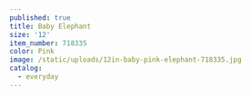 ```yaml
---
published: true
title: Baby Elephant
size: '12'
item_number: 718335
color: Pink
image: /static/uploads/12in-baby-pink-elephant-718335.jpg
catalog:
  - everyday
---
```


